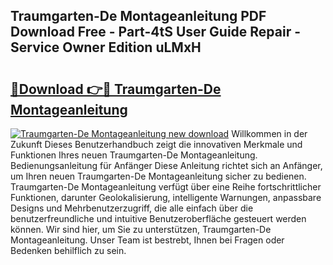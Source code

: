## Traumgarten-De Montageanleitung PDF Download Free - Part-4tS User Guide Repair - Service Owner Edition uLMxH

# <h2><a href="http://df6chh7.blite.top/?on=Traumgarten-De+Montageanleitung">🔗Download 👉🔴 Traumgarten-De Montageanleitung</a></h2>

[![Traumgarten-De Montageanleitung new download](https://i.imgur.com/lujVjoI.png)](http://df6chh7.blite.top/?on=Traumgarten-De+Montageanleitung)
Willkommen in der Zukunft Dieses Benutzerhandbuch zeigt die innovativen Merkmale und Funktionen Ihres neuen Traumgarten-De Montageanleitung. Bedienungsanleitung für Anfänger Diese Anleitung richtet sich an Anfänger, um Ihren neuen Traumgarten-De Montageanleitung sicher zu bedienen. Traumgarten-De Montageanleitung verfügt über eine Reihe fortschrittlicher Funktionen, darunter Geolokalisierung, intelligente Warnungen, anpassbare Designs und Mehrbenutzerzugriff, die alle einfach über die benutzerfreundliche und intuitive Benutzeroberfläche gesteuert werden können. Wir sind hier, um Sie zu unterstützen, Traumgarten-De Montageanleitung. Unser Team ist bestrebt, Ihnen bei Fragen oder Bedenken behilflich zu sein.
